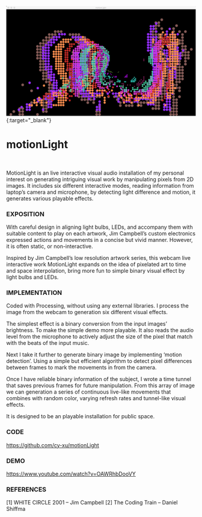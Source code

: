 [![motionLight Demo Video](/demo/motionLight_5.png)](https://www.youtube.com/watch?v=OAWRhbDooVY){:target="_blank"}

# motionLight

<br>

MotionLight is an live interactive visual audio installation of my personal interest on generating intriguing visual work by manipulating pixels from 2D images. It includes six different interactive modes, reading information from laptop’s camera and microphone, by detecting light difference and motion, it generates various playable effects.

### EXPOSITION
With careful design in aligning light bulbs, LEDs, and accompany them with suitable content to play on each artwork, Jim Campbell’s custom electronics expressed actions and movements in a concise but vivid manner. However, it is often static, or non-interactive.

Inspired by Jim Campbell’s low resolution artwork series, this webcam live interactive work MotionLight expands on the idea of pixelated art to time and space interpolation, bring more fun to simple binary visual effect by light bulbs and LEDs.

### IMPLEMENTATION
Coded with Processing, without using any external libraries. I process the image from the webcam to generation six different visual effects.

The simplest effect is a binary conversion from the input images’ brightness. To make the simple demo more playable. It also reads the audio level from the microphone to actively adjust the size of the pixel that match with the beats of the input music.

Next I take it further to generate binary image by implementing ‘motion detection’. Using a simple but efficient algorithm to detect pixel differences between frames to mark the movements in from the camera.

Once I have reliable binary information of the subject, I wrote a time tunnel that saves previous frames for future manipulation. From this array of image we can generation a series of continuous live-like movements that combines with random color, varying refresh rates and tunnel-like visual effects.

It is designed to be an playable installation for public space.

### CODE
https://github.com/cy-xu/motionLight

### DEMO
https://www.youtube.com/watch?v=OAWRhbDooVY


### REFERENCES
[1]  WHITE CIRCLE 2001 – Jim Campbell
[2]  The Coding Train – Daniel Shiffma
